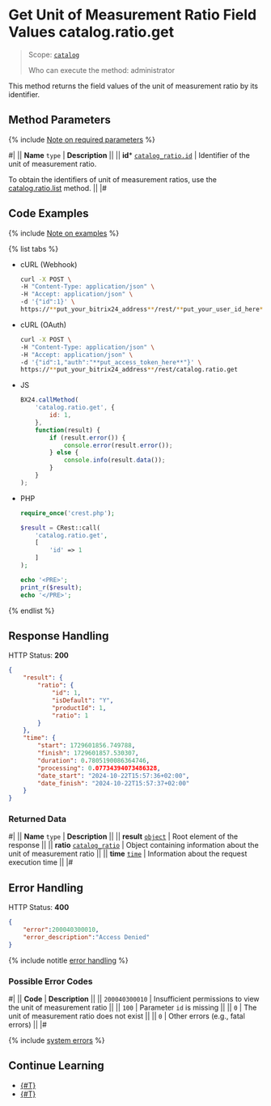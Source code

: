 # Get Unit of Measurement Ratio Field Values catalog.ratio.get

> Scope: [`catalog`](../../scopes/permissions.md)
>
> Who can execute the method: administrator

This method returns the field values of the unit of measurement ratio by its identifier.

## Method Parameters

{% include [Note on required parameters](../../../_includes/required.md) %}

#|
|| **Name**
`type` | **Description** ||
|| **id***
[`catalog_ratio.id`](../data-types.md#catalog_ratio) | Identifier of the unit of measurement ratio.

To obtain the identifiers of unit of measurement ratios, use the [catalog.ratio.list](./catalog-ratio-list.md) method.
||
|#

## Code Examples

{% include [Note on examples](../../../_includes/examples.md) %}

{% list tabs %}

- cURL (Webhook)

    ```bash
    curl -X POST \
    -H "Content-Type: application/json" \
    -H "Accept: application/json" \
    -d '{"id":1}' \
    https://**put_your_bitrix24_address**/rest/**put_your_user_id_here**/**put_your_webhook_here**/catalog.ratio.get
    ```

- cURL (OAuth)

    ```bash
    curl -X POST \
    -H "Content-Type: application/json" \
    -H "Accept: application/json" \
    -d '{"id":1,"auth":"**put_access_token_here**"}' \
    https://**put_your_bitrix24_address**/rest/catalog.ratio.get
    ```

- JS

    ```js
    BX24.callMethod(
        'catalog.ratio.get', {
            id: 1,
        },
        function(result) {
            if (result.error()) {
                console.error(result.error());
            } else {
                console.info(result.data());
            }
        }
    );
    ```

- PHP

    ```php
    require_once('crest.php');

    $result = CRest::call(
        'catalog.ratio.get',
        [
            'id' => 1
        ]
    );

    echo '<PRE>';
    print_r($result);
    echo '</PRE>';
    ```

{% endlist %}

## Response Handling

HTTP Status: **200**

```json
{
    "result": {
        "ratio": {
            "id": 1,
            "isDefault": "Y",
            "productId": 1,
            "ratio": 1
        }
    },
    "time": {
        "start": 1729601856.749788,
        "finish": 1729601857.530307,
        "duration": 0.7805190086364746,
        "processing": 0.07734394073486328,
        "date_start": "2024-10-22T15:57:36+02:00",
        "date_finish": "2024-10-22T15:57:37+02:00"
    }
}
```

### Returned Data

#|
|| **Name**
`type` | **Description** ||
|| **result**
[`object`](../../data-types.md) | Root element of the response ||
|| **ratio**
[`catalog_ratio`](../data-types.md#catalog_ratio) | Object containing information about the unit of measurement ratio ||
|| **time**
[`time`](../../data-types.md) | Information about the request execution time ||
|#

## Error Handling

HTTP Status: **400**

```json
{	
    "error":200040300010,
    "error_description":"Access Denied"
}
```

{% include notitle [error handling](../../../_includes/error-info.md) %}

### Possible Error Codes

#|
|| **Code** | **Description** ||
|| `200040300010` | Insufficient permissions to view the unit of measurement ratio
||
|| `100` | Parameter `id` is missing
||
|| `0` | The unit of measurement ratio does not exist
||
|| `0` | Other errors (e.g., fatal errors)
|| 
|#

{% include [system errors](../../../_includes/system-errors.md) %}

## Continue Learning

- [{#T}](./catalog-ratio-list.md)
- [{#T}](./catalog-ratio-get-fields.md)